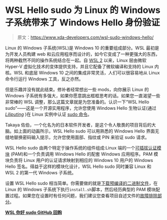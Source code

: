 # WSL Hello sudo 为 Linux 的 Windows 子系统带来了 Windows Hello 身份验证

> 原文：<https://www.xda-developers.com/wsl-sudo-windows-hello/>

Linux 的 Windows 子系统(WSL)是 Windows 10 的重要组成部分。WSL 最初是为开发人员构建 web 和云应用程序而设计的，如今它变成了一种更强大的东西，将两种截然不同的操作系统结合在一起。自 [WSL 2](https://www.xda-developers.com/microsoft-windows-10-may-2020-update-wsl-2-revamped-cortana-assistant-your-phone-calls-arm-devices/) 以来，Linux 层由微软 Hyper-V 虚拟化技术的变体提供支持，并且它配备了微软编译和支持的 Linux 内核。WSL 和底层 Windows 10 之间的集成非常灵活，人们可以很容易地从 Linux 命令行运行 Windows 工具，反之亦然。

但是乐趣并没有就此结束。修补者经常想出一些 mods，向你展示 Linux 的 Windows 子系统有多强大，如果你愿意跳出框框思考的话。如果您一直渴望一些非常棒的 WSL 调整，那么这篇文章就是为您准备的。认识一下“WSL Hello sudo”——这是一个开源实用程序，允许您使用 Windows Hello 生物认证(通过 [*Liliputing*](https://liliputing.com/2021/03/wsl-hello-sudo-brings-biometric-authentication-to-windows-subsystem-for-linux-commands.html) )在 Linux 实例中认证 [sudo 命令](https://www.xda-developers.com/linux-update-sudo-security-flaw/)。

Takaya 佐伯，一个化名为的日本软件开发者，是这个令人敬畏的项目背后的大脑。如上面的动画所示，WSL Hello sudo 可以用熟悉的 Windows Hello 界面无缝地替换密码输入提示，允许您使用面部、指纹或 PIN 来验证 sudo 请求。

WSL Hello sudo 由两个特定于操作系统的组件组成:Linux 端的一个[可插拔认证模块](https://en.wikipedia.org/wiki/Pluggable_authentication_module) (PAM)和一个负责调用 Windows Hello 的配套 Windows 应用程序。PAM 模块负责将 Linux 用户的认证请求映射到相应的 Windows 10 用户的 Windows Hello 签名。得益于这样的模块化设计，WSL Hello sudo 同时兼容 Linux 和 WSL 2 的第一代 Windows 子系统。

设置 WSL Hello sudo 相当简单。你需要做的就是[下载预编译的二进制文件](https://github.com/nullpo-head/WSL-Hello-sudo/releases)，在 Linux 的 Windows 子系统下执行`install.sh`脚本，然后经历典型的 PAM 模块配置过程。如果您在设置时有任何问题，我们建议您查看项目自述文件的[故障排除部分](https://github.com/nullpo-head/WSL-Hello-sudo#troubleshooting)。

**[WSL 你好 sudo GitHub 回购](https://github.com/nullpo-head/WSL-Hello-sudo)**